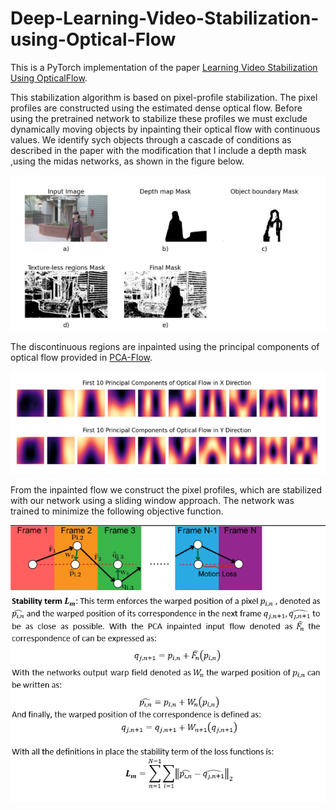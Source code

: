 # Deep-Learning-Video-Stabilization-using-Optical-Flow

This is a PyTorch implementation of the paper [Learning Video Stabilization Using OpticalFlow](https://cseweb.ucsd.edu/~ravir/jiyang_cvpr20.pdf).

This stabilization algorithm is based on pixel-profile stabilization. The pixel profiles are constructed using the estimated dense optical flow. Before using the pretrained network to stabilize these profiles we must exclude dynamically moving objects by inpainting their optical flow with continuous values. We identify sych objects through a cascade of conditions as described in the paper with the modification that I include a depth mask ,using the midas networks, as shown in the figure below.

![mask](https://github.com/btxviny/Deep-Learning-Video-Stabilization-using-Optical-Flow/blob/main/images/mask.png)

The discontinuous regions are inpainted using the principal components of optical flow provided in [PCA-Flow](http://openaccess.thecvf.com/content_cvpr_2015/papers/Wulff_Efficient_Sparse-to-Dense_Optical_2015_CVPR_paper.pdf).

![pca](https://github.com/btxviny/Deep-Learning-Video-Stabilization-using-Optical-Flow/blob/main/images/principal%20components.png)

From the inpainted flow we construct the pixel profiles, which are stabilized with our network using a sliding window approach. The network was trained to minimize the following objective function.

![loss](https://github.com/btxviny/Deep-Learning-Video-Stabilization-using-Optical-Flow/blob/main/images/stability_loss.png)
